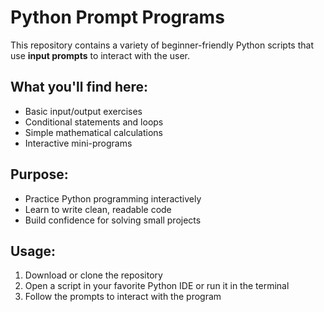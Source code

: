 # Python Prompt Programs

This repository contains a variety of beginner-friendly Python scripts that use **input prompts** to interact with the user. 
## What you'll find here:
- Basic input/output exercises
- Conditional statements and loops
- Simple mathematical calculations
- Interactive mini-programs

## Purpose:
- Practice Python programming interactively
- Learn to write clean, readable code
- Build confidence for solving small projects

## Usage:
1. Download or clone the repository
2. Open a script in your favorite Python IDE or run it in the terminal
3. Follow the prompts to interact with the program
